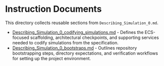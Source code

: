 # Instruction Documents

This directory collects reusable sections from `Describing_Simulation_0.md`.

- [Describing_Simulation_0_codifying_simulations.md](Describing_Simulation_0_codifying_simulations.md) - Defines the ECS-focused scaffolding, architectural checkpoints, and supporting services needed to codify simulations from the specification.
- [Describing_Simulation_0_bootstraps.md](Describing_Simulation_0_bootstraps.md) - Outlines repository bootstrapping steps, directory expectations, and verification workflows for setting up the project environment.

